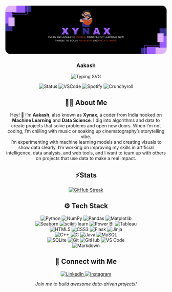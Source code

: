 <p align="center" style="border-radius: 15px">
    <img src="./assets/banner.png" alt="Xynax's Enchanted Realm" style="max-width: 100%; box-shadow: 0 8px 24px rgba(124, 58, 237, 0.6); clip-path: inset(0 0 0 0 round 15px);"/>
</p>

<h3 align="center">Aakash</h3>

<p align="center">
    <img src="https://readme-typing-svg.herokuapp.com?font=Montserrat+Bold&size=24&duration=3000&pause=1000&color=DB1CFF&center=true&vCenter=true&width=480&lines=Building+Machine+Learning+Models;Creating+Data+Visualizations;Coding+Data+Solutions;Advancing+AI+Innovations" alt="Typing SVG" />
</p>

<p align="center">
    <img src="https://api.statusbadges.me/badge/status/697499988636205137" alt="Status" />
    <img src="https://api.statusbadges.me/badge/vscode/697499988636205137" alt="VSCode" />
    <img src="https://api.statusbadges.me/badge/spotify/697499988636205137" alt="Spotify" />
    <img src="https://api.statusbadges.me/badge/crunchyroll/697499988636205137" alt="Crunchyroll" />
</p>

<div align="center">
<h2> 🧑‍💻 About Me</h2>

Hey! 👋 I’m <b>Aakash</b>, also known as <b>Xynax</b>, a coder from India hooked on <b>Machine Learning</b> and <b>Data Science</b>. I dig into algorithms and data to create projects that solve problems and open new doors. When I’m not coding, I’m chilling with music or soaking up cinematography’s storytelling vibe.<br>
I’m experimenting with machine learning models and creating visuals to show data clearly. I’m working on improving my skills in artificial intelligence, data analysis, and web tools, and I want to team up with others on projects that use data to make a real impact.

<h2 align="center">⚡Stats</h2>
<p>
    <a href="https://github.com/XynaxDev/">
        <img src="https://github-readme-streak-stats.herokuapp.com?user=XynaxDev&theme=transparent&hide_border=true&background=0D1117&stroke=DB1CFF&fire=DB1CFF&ring=DB1CFF&currStreakLabel=FFFFFF&sideLabels=FFFFFF&currStreakNum=FFFFFF&dates=FFFFFF&sideNums=FFFFFF" alt="GitHub Streak" />
    </a>
</p>
</div>

<h2 align="center">⚙️ Tech Stack</h2>

<p align="center">
    <img src="https://img.shields.io/badge/Python-3670A0?logo=python&logoColor=ffdd54" alt="Python" height="30" />
    <img src="https://img.shields.io/badge/Numpy-013243?logo=numpy&logoColor=white" alt="NumPy" height="30" />
    <img src="https://img.shields.io/badge/Pandas-150458?logo=pandas&logoColor=white" alt="Pandas" height="30" />
    <img src="https://img.shields.io/badge/Matplotlib-11557C?logo=matplotlib&logoColor=ffffff" alt="Matplotlib" height="30" /><br>
    <img src="https://img.shields.io/badge/Seaborn-3C8DAD?logo=seaborn&logoColor=white" alt="Seaborn" height="30" />
    <img src="https://img.shields.io/badge/Scikit_Learn-F7931E?logo=scikit-learn&logoColor=white" alt="scikit-learn" height="30" />
    <img src="https://img.shields.io/badge/Power_BI-F2C811?logo=power-bi&logoColor=black" alt="Power BI" height="30" />
    <img src="https://img.shields.io/badge/Tableau-E97627?logo=tableau&logoColor=white" alt="Tableau" height="30" /><br>
    <img src="https://img.shields.io/badge/HTML5-E34F26?logo=html5&logoColor=white" alt="HTML5" height="30" />
    <img src="https://img.shields.io/badge/CSS3-1572B6?logo=css3&logoColor=white" alt="CSS3" height="30" />
    <img src="https://img.shields.io/badge/Flask-000000?logo=flask&logoColor=white" alt="Flask" height="30" />
    <img src="https://img.shields.io/badge/Jinja-B41717?logo=jinja&logoColor=white" alt="Jinja" height="30" /><br>
    <img src="https://img.shields.io/badge/C++-00599C?logo=c%2B%2B&logoColor=white" alt="C++" height="30" />
    <img src="https://img.shields.io/badge/C-00599C?logo=c&logoColor=white" alt="C" height="30" />
    <img src="https://img.shields.io/badge/Java-ED8B00?logo=openjdk&logoColor=white" alt="Java" height="30" />
    <img src="https://img.shields.io/badge/MySQL-4479A1?logo=mysql&logoColor=white" alt="MySQL" height="30" /><br>
    <img src="https://img.shields.io/badge/Sqlite-07405e?logo=sqlite&logoColor=white" alt="SQLite" height="30" />
    <img src="https://img.shields.io/badge/Git-F05033?logo=git&logoColor=white" alt="Git" height="30" />
    <img src="https://img.shields.io/badge/GitHub-181717?logo=github&logoColor=white" alt="GitHub" height="30" />
    <img src="https://img.shields.io/badge/Visual_Studio_Code-0078D7?logo=visual-studio-code&logoColor=white" alt="VS Code" height="30" /><br>
    <img src="https://img.shields.io/badge/Markdown-000000?logo=markdown&logoColor=white" alt="Markdown" height="30" />
</p>


<h2 align="center"> 🔗 Connect with Me</h2>

<p align="center">
    <a href="https://www.linkedin.com/in/aakass7/">
        <img src="https://img.icons8.com/fluency/48/linkedin.png" width="38px" alt="LinkedIn" />
    </a>
    <a href="https://www.instagram.com/xynaxhere/">
        <img src="https://img.icons8.com/fluency/48/instagram-new.png" width="38px" alt="Instagram" />
    </a>
</p>

<p align="center">
    <i>Join me to build awesome data-driven projects!</i>
</p>
